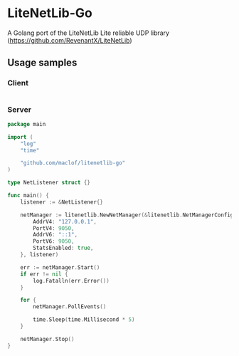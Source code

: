 
# LiteNetLib-Go
A Golang port of the LiteNetLib Lite reliable UDP library (https://github.com/RevenantX/LiteNetLib)

## Usage samples

### Client
```go

```

### Server
```go
package main

import (
	"log"
	"time"

	"github.com/maclof/litenetlib-go"
)

type NetListener struct {}

func main() {
	listener := &NetListener{}

	netManager := litenetlib.NewNetManager(&litenetlib.NetManagerConfig{
		AddrV4: "127.0.0.1",
		PortV4: 9050,
		AddrV6: "::1",
		PortV6: 9050,
		StatsEnabled: true,
	}, listener)

	err := netManager.Start()
	if err != nil {
		log.Fatalln(err.Error())
	}

	for {
		netManager.PollEvents()

		time.Sleep(time.Millisecond * 5)
	}

	netManager.Stop()
}
```
